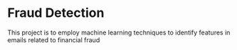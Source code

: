 # Fraud Detection
This project is to employ machine learning techniques to identify features in emails related to financial fraud
